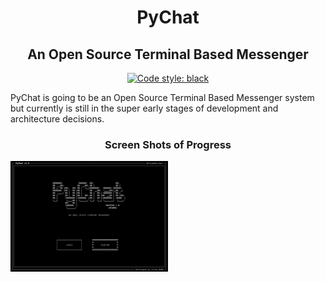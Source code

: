<h1 align="center"> PyChat </h1>
<h2 align="center">An Open Source Terminal Based Messenger</h2>
<p align="center">
<a href="https://github.com/ambv/black"><img alt="Code style: black" src="https://img.shields.io/badge/code%20style-black-000000.svg"></a>
</p>

PyChat is going to be an Open Source Terminal Based Messenger system but currently is still in the super early stages of development and architecture decisions.

<h3 align="center"> Screen Shots of Progress </h3>
<img src="https://github.com/calumpwebb/PyChat/blob/master/img/screenshots/LoginScreen.png" width="50%" title="LoginScreen><img src="https://github.com/calumpwebb/PyChat/blob/master/img/screenshots/LoginScreen.png" width="50%" title="LoginScreen">
